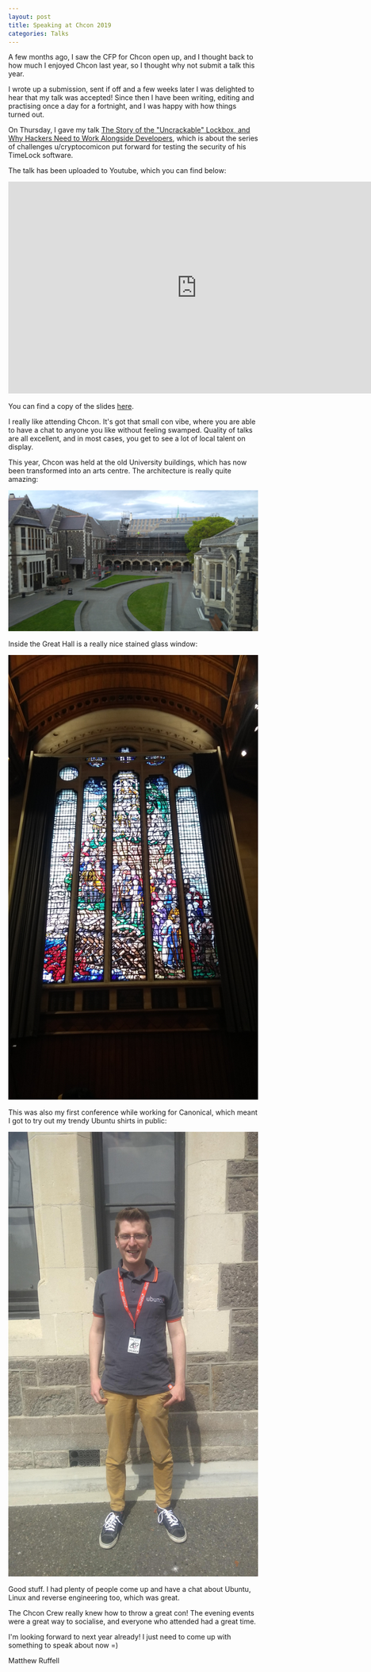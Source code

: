 ```yaml
---
layout: post
title: Speaking at Chcon 2019
categories: Talks
---
```


A few months ago, I saw the CFP for Chcon open up, and I thought back to how
much I enjoyed Chcon last year, so I thought why not submit a talk this year.

I wrote up a submission, sent if off and a few weeks later I was delighted to
hear that my talk was accepted! Since then I have been writing, editing and
practising once a day for a fortnight, and I was happy with how things turned out.

On Thursday, I gave my talk [The Story of the "Uncrackable" Lockbox, and Why 
Hackers Need to Work Alongside Developers](https://2019.chcon.nz/talks/matthew/),
which is about the series of challenges u/cryptocomicon put forward for testing
the security of his TimeLock software.

The talk has been uploaded to Youtube, which you can find below:

<iframe width="759" height="427" src="https://www.youtube-nocookie.com/embed/pZgdv8Dpx-w" frameborder="0" allow="accelerometer; autoplay; encrypted-media; gyroscope; picture-in-picture" allowfullscreen></iframe>

You can find a copy of the slides [here](/assets/documents/2019_Chcon_Story_of_Uncrackable_Lockbox.pdf).

<!--more-->

I really like attending Chcon. It's got that small con vibe, where you are able
to have a chat to anyone you like without feeling swamped. Quality of talks are
all excellent, and in most cases, you get to see a lot of local talent on display.

This year, Chcon was held at the old University buildings, which has now been
transformed into an arts centre. The architecture is really quite amazing:

![University buildings](/assets/images/2019_244.jpg)

Inside the Great Hall is a really nice stained glass window:

![window](/assets/images/2019_245.jpg)

This was also my first conference while working for Canonical, which meant I got
to try out my trendy Ubuntu shirts in public:

![shirts](/assets/images/2019_246.jpg)

Good stuff. I had plenty of people come up and have a chat about Ubuntu, Linux
and reverse engineering too, which was great.

The Chcon Crew really knew how to throw a great con! The evening events were a
great way to socialise, and everyone who attended had a great time.

I'm looking forward to next year already! I just need to come up with something
to speak about now =)

Matthew Ruffell
